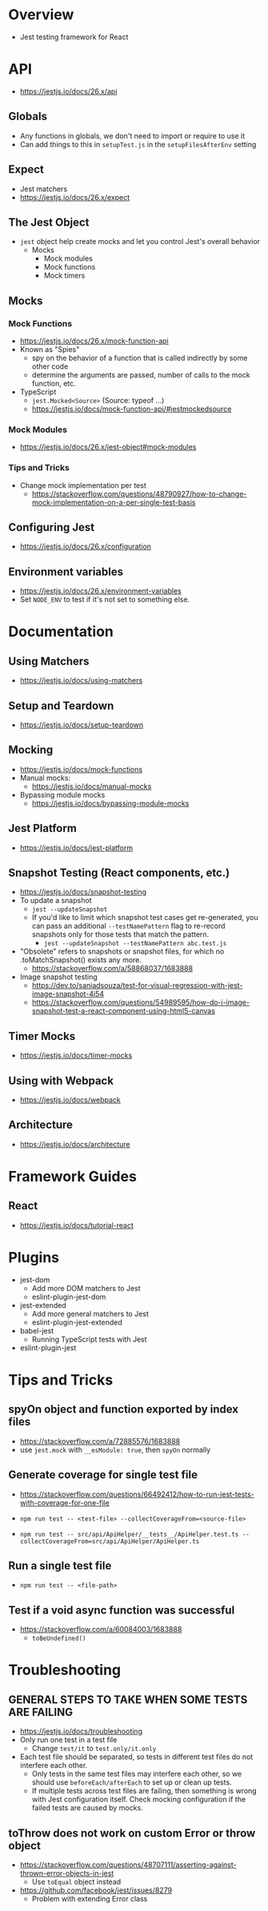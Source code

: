 # Overview

- Jest testing framework for React

# API

- https://jestjs.io/docs/26.x/api

## Globals

- Any functions in globals, we don't need to import or require to use it
- Can add things to this in `setupTest.js` in the `setupFilesAfterEnv`
  setting

## Expect

- Jest matchers
- https://jestjs.io/docs/26.x/expect

## The Jest Object

- `jest` object help create mocks and let you control Jest's overall
  behavior
    + Mocks
        * Mock modules
        * Mock functions
        * Mock timers

## Mocks

### Mock Functions

- https://jestjs.io/docs/26.x/mock-function-api
- Known as "Spies"
    + spy on the behavior of a function that is called indirectly by
      some other code
    + determine the arguments are passed, number of calls to the mock
      function, etc.
- TypeScript
    + `jest.Mocked<Source>` (Source: typeof ...)
    + https://jestjs.io/docs/mock-function-api/#jestmockedsource

### Mock Modules

- https://jestjs.io/docs/26.x/jest-object#mock-modules


### Tips and Tricks

- Change mock implementation per test
    + https://stackoverflow.com/questions/48790927/how-to-change-mock-implementation-on-a-per-single-test-basis

## Configuring Jest

- https://jestjs.io/docs/26.x/configuration

## Environment variables

- https://jestjs.io/docs/26.x/environment-variables
- Set `NODE_ENV` to test if it's not set to something else.

# Documentation

## Using Matchers

- https://jestjs.io/docs/using-matchers

## Setup and Teardown

- https://jestjs.io/docs/setup-teardown

## Mocking

- https://jestjs.io/docs/mock-functions
- Manual mocks:
    + https://jestjs.io/docs/manual-mocks
- Bypassing module mocks
    + https://jestjs.io/docs/bypassing-module-mocks

## Jest Platform

- https://jestjs.io/docs/jest-platform

## Snapshot Testing (React components, etc.)

- https://jestjs.io/docs/snapshot-testing
- To update a snapshot
    + `jest --updateSnapshot`
    + If you'd like to limit which snapshot test cases get re-generated,
      you can pass an additional `--testNamePattern` flag to re-record
      snapshots only for those tests that match the pattern.
        * `jest --updateSnapshot --testNamePattern abc.test.js`
- "Obsolete" refers to snapshots or snapshot files, for which no
  .toMatchSnapshot() exists any more.
    + https://stackoverflow.com/a/58868037/1683888
- Image snapshot testing
    + https://dev.to/saniadsouza/test-for-visual-regression-with-jest-image-snapshot-4i54
    + https://stackoverflow.com/questions/54989595/how-do-i-image-snapshot-test-a-react-component-using-html5-canvas

## Timer Mocks

- https://jestjs.io/docs/timer-mocks


## Using with Webpack

- https://jestjs.io/docs/webpack

## Architecture

- https://jestjs.io/docs/architecture


# Framework Guides

## React

- https://jestjs.io/docs/tutorial-react

# Plugins

- jest-dom
    + Add more DOM matchers to Jest
    + eslint-plugin-jest-dom
- jest-extended
    + Add more general matchers to Jest
    + eslint-plugin-jest-extended
- babel-jest
    + Running TypeScript tests with Jest
- eslint-plugin-jest

# Tips and Tricks

## spyOn object and function exported by index files

- https://stackoverflow.com/a/72885576/1683888
- use `jest.mock` with `__esModule: true`, then `spyOn` normally

## Generate coverage for single test file

- https://stackoverflow.com/questions/66492412/how-to-run-jest-tests-with-coverage-for-one-file

- `npm run test -- <test-file> --collectCoverageFrom=<source-file>`
- `npm run test -- src/api/ApiHelper/__tests__/ApiHelper.test.ts --collectCoverageFrom=src/api/ApiHelper/ApiHelper.ts`

## Run a single test file

- `npm run test -- <file-path>`

## Test if a void async function was successful

- https://stackoverflow.com/a/60084003/1683888
    + `toBeUndefined()`

# Troubleshooting

## GENERAL STEPS TO TAKE WHEN SOME TESTS ARE FAILING

- https://jestjs.io/docs/troubleshooting
- Only run one test in a test file
    + Change `test/it` to `test.only/it.only`
- Each test file should be separated, so tests in different test files
  do not interfere each other.
    + Only tests in the same test files may interfere each other, so we
      should use `beforeEach/afterEach` to set up or clean up tests.
    + If multiple tests across test files are failing, then something is
      wrong with Jest configuration itself. Check mocking configuration
      if the failed tests are caused by mocks.

## toThrow does not work on custom Error or throw object

- https://stackoverflow.com/questions/48707111/asserting-against-thrown-error-objects-in-jest
    + Use `toEqual` object instead
- https://github.com/facebook/jest/issues/8279
    + Problem with extending Error class

